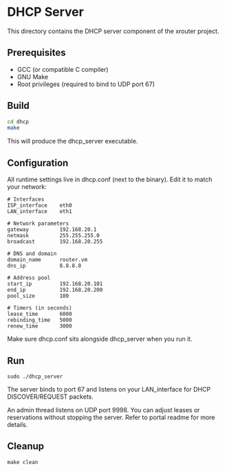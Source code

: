 # DHCP Server

This directory contains the DHCP server component of the xrouter project.

## Prerequisites

- GCC (or compatible C compiler)  
- GNU Make  
- Root privileges (required to bind to UDP port 67)

## Build

```bash
cd dhcp
make
```

This will produce the dhcp_server executable.

## Configuration

All runtime settings live in dhcp.conf (next to the binary). Edit it to match your network:

```
# Interfaces
ISP_interface    eth0
LAN_interface    eth1

# Network parameters
gateway          192.168.20.1
netmask          255.255.255.0
broadcast        192.168.20.255

# DNS and domain
domain_name      router.vm
dns_ip           8.8.8.8

# Address pool
start_ip         192.168.20.101
end_ip           192.168.20.200
pool_size        100

# Timers (in seconds)
lease_time       6000
rebinding_time   5000
renew_time       3000
```

Make sure dhcp.conf sits alongside dhcp_server when you run it.

## Run

```
sudo ./dhcp_server
```

The server binds to port 67 and listens on your LAN_interface for DHCP DISCOVER/REQUEST packets.

An admin thread listens on UDP port 9998. You can adjust leases or reservations without stopping the server. Refer to portal readme for more details.


## Cleanup

```
make clean
```
